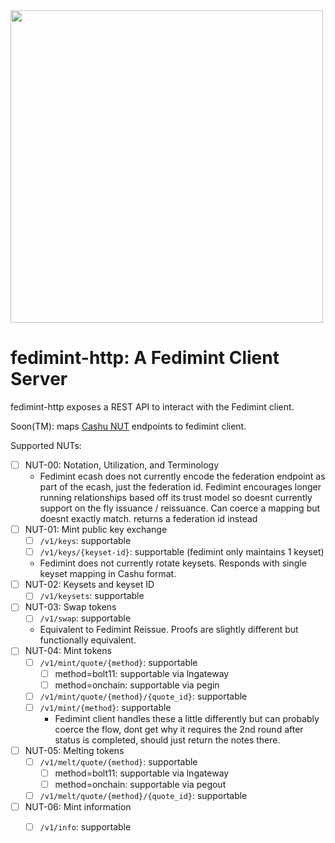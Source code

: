 <img src="assets/fedimint-http.png" width="500">

# fedimint-http: A Fedimint Client Server

fedimint-http exposes a REST API to interact with the Fedimint client.

Soon(TM): maps [Cashu NUT](https://github.com/cashubts/nuts) endpoints to fedimint client.

Supported NUTs:

- [ ] NUT-00: Notation, Utilization, and Terminology
  - Fedimint ecash does not currently encode the federation endpoint as part of the ecash, just the federation id. Fedimint encourages longer running relationships based off its trust model so doesnt currently support on the fly issuance / reissuance. Can coerce a mapping but doesnt exactly match. returns a federation id instead
- [ ] NUT-01: Mint public key exchange
  - [ ] `/v1/keys`: supportable
  - [ ] `/v1/keys/{keyset-id}`: supportable (fedimint only maintains 1 keyset)
  - Fedimint does not currently rotate keysets. Responds with single keyset mapping in Cashu format.
- [ ] NUT-02: Keysets and keyset ID
  - [ ] `/v1/keysets`: supportable
- [ ] NUT-03: Swap tokens
  - [ ] `/v1/swap`: supportable
  - Equivalent to Fedimint Reissue. Proofs are slightly different but functionally equivalent.
- [ ] NUT-04: Mint tokens
  - [ ] `/v1/mint/quote/{method}`: supportable
      - [ ] method=bolt11: supportable via lngateway
      - [ ] method=onchain: supportable via pegin
  - [ ] `/v1/mint/quote/{method}/{quote_id}`: supportable
  - [ ] `/v1/mint/{method}`: supportable
    - Fedimint client handles these a little differently but can probably coerce the flow, dont get why it requires the 2nd round after status is completed, should just return the notes there.
- [ ] NUT-05: Melting tokens
  - [ ] `/v1/melt/quote/{method}`: supportable
      - [ ] method=bolt11: supportable via lngateway
      - [ ] method=onchain: supportable via pegout
  - [ ] `/v1/melt/quote/{method}/{quote_id}`: supportable
- [ ] NUT-06: Mint information
  - [ ] `/v1/info`: supportable

